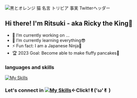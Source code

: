 ![黒とオレンジ 猫 名言 トリビア 事実 Twitterヘッダー](https://github.com/Ritsuki-Toshima/Ritsuki-Toshima/assets/138346709/50d5374c-4258-428b-9971-2fc8005e69e9)

## Hi there! I'm Ritsuki - aka Ricky the King👑
- 🔭 I’m currently working on ...
- 🌱 I’m currently learning everything😎
- ⚡ Fun fact: I am a Japanese Ninja🥷
- 🏆 2023 Goal: Become able to make fluffy pancakes🥞

### languages and skills
[![My Skills](https://skillicons.dev/icons?i=html,css,js,vue,ruby,rails,sqlite,figma,bootstrap,vscode,heroku)](https://skillicons.dev)

### Let's connect in [![My Skills](https://skillicons.dev/icons?i=linkedin)](https://www.linkedin.com/in/ritsuki-toshima/)←Click!✌︎('ω'✌︎ )

